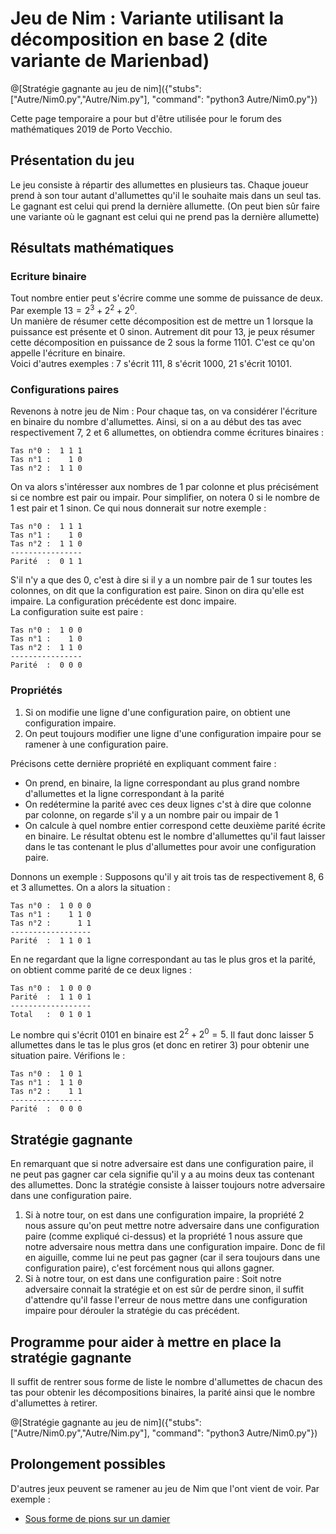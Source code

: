 # Jeu de Nim : Variante utilisant la décomposition en base 2 (dite variante de Marienbad)

@[Stratégie gagnante au jeu de nim]({"stubs": ["Autre/Nim0.py","Autre/Nim.py"], "command": "python3 Autre/Nim0.py"})

Cette page temporaire a pour but d'être utilisée pour le forum des mathématiques 2019 de Porto Vecchio.

## Présentation du jeu

Le jeu consiste à répartir des allumettes en plusieurs tas. Chaque joueur prend à son tour autant d'allumettes qu'il le souhaite mais dans un seul tas.  
Le gagnant est celui qui prend la dernière allumette. (On peut bien sûr faire une variante où le gagnant est celui qui ne prend pas la dernière allumette)

## Résultats mathématiques

### Ecriture binaire

Tout nombre entier peut s'écrire comme une somme de puissance de deux. Par exemple $`13= 2^3 + 2^2 + 2^0`$.  
Un manière de résumer cette décomposition est de mettre un 1 lorsque la puissance est présente et 0 sinon. Autrement dit pour 13, je peux résumer cette décomposition en puissance de 2 sous la forme 1101. C'est ce qu'on appelle l'écriture en binaire.  
Voici d'autres exemples : 7 s'écrit 111, 8 s'écrit 1000, 21 s'écrit 10101.

### Configurations paires

Revenons à notre jeu de Nim : Pour chaque tas, on va considérer l'écriture en binaire du nombre d'allumettes. Ainsi, si on a au début des tas avec respectivement 7, 2 et 6 allumettes, on obtiendra comme écritures binaires :
```
Tas n°0 :  1 1 1  
Tas n°1 :    1 0  
Tas n°2 :  1 1 0  
```

On va alors s'intéresser aux nombres de 1 par colonne et plus précisément si ce nombre est pair ou impair. Pour simplifier, on notera 0 si le nombre de 1 est pair et 1 sinon. Ce qui nous donnerait sur notre exemple :

```
Tas n°0 :  1 1 1  
Tas n°1 :    1 0  
Tas n°2 :  1 1 0  
----------------  
Parité  :  0 1 1  
```

S'il n'y a que des 0, c'est à dire si il y a un nombre pair de 1 sur toutes les colonnes, on dit que la configuration est paire. Sinon on dira qu'elle est impaire. La configuration précédente est donc impaire.  
La configuration suite est paire :  
```
Tas n°0 :  1 0 0  
Tas n°1 :    1 0  
Tas n°2 :  1 1 0  
----------------  
Parité  :  0 0 0   
```

### Propriétés

1. Si on modifie une ligne d'une configuration paire, on obtient une configuration impaire.
2. On peut toujours modifier une ligne d'une configuration impaire pour se ramener à une configuration paire.

Précisons cette dernière propriété en expliquant comment faire : 
+ On prend, en binaire, la ligne correspondant au plus grand nombre d'allumettes et la ligne correspondant à la parité
+ On redétermine la parité avec ces deux lignes c'st à dire que colonne par colonne, on regarde s'il y a un nombre pair ou impair de 1
+ On calcule à quel nombre entier correspond cette deuxième parité écrite en binaire. Le résultat obtenu est le nombre d'allumettes qu'il faut laisser dans le tas contenant le plus d'allumettes pour avoir une configuration paire.

Donnons un exemple : Supposons qu'il y ait trois tas de respectivement 8, 6 et 3 allumettes. On a alors la situation :

```
Tas n°0 :  1 0 0 0  
Tas n°1 :    1 1 0  
Tas n°2 :      1 1  
------------------  
Parité  :  1 1 0 1  
```

En ne regardant que la ligne correspondant au tas le plus gros et la parité, on obtient comme parité de ce deux lignes :

```
Tas n°0 :  1 0 0 0  
Parité  :  1 1 0 1  
------------------  
Total   :  0 1 0 1  
```
Le nombre qui s'écrit 0101 en binaire est $`2^2+2^0=5`$. Il faut donc laisser 5 allumettes dans le tas le plus gros (et donc en retirer 3) pour obtenir une situation paire. Vérifions le : 

```
Tas n°0 :  1 0 1  
Tas n°1 :  1 1 0  
Tas n°2 :    1 1  
----------------  
Parité  :  0 0 0  
```

## Stratégie gagnante

En remarquant que si notre adversaire est dans une configuration paire, il ne peut pas gagner car cela signifie qu'il y a au moins deux tas contenant des allumettes. Donc la stratégie consiste à laisser toujours notre adversaire dans une configuration paire. 
1. Si à notre tour, on est dans une configuration impaire, la propriété 2 nous assure qu'on peut mettre notre adversaire dans une configuration paire (comme expliqué ci-dessus) et la propriété 1 nous assure que notre adversaire nous mettra dans une configuration impaire. Donc de fil en aiguille, comme lui ne peut pas gagner (car il sera toujours dans une configuration paire), c'est forcément nous qui allons gagner.
2. Si à notre tour, on est dans une configuration paire : Soit notre adversaire connait la stratégie et on est sûr de perdre sinon, il suffit d'attendre qu'il fasse l'erreur de nous mettre dans une configuration impaire pour dérouler la stratégie du cas précédent.

## Programme pour aider à mettre en place la stratégie gagnante

Il suffit de rentrer sous forme de liste le nombre d'allumettes de chacun des tas pour obtenir les décompositions binaires, la parité ainsi que le nombre d'allumettes à retirer.

@[Stratégie gagnante au jeu de nim]({"stubs": ["Autre/Nim0.py","Autre/Nim.py"], "command": "python3 Autre/Nim0.py"})

## Prolongement possibles

D'autres jeux peuvent se ramener au jeu de Nim que l'ont vient de voir. Par exemple :
- [Sous forme de pions sur un damier](http://jeux-et-mathematiques.davalan.org/jeux/nim/northcott/index.html)
